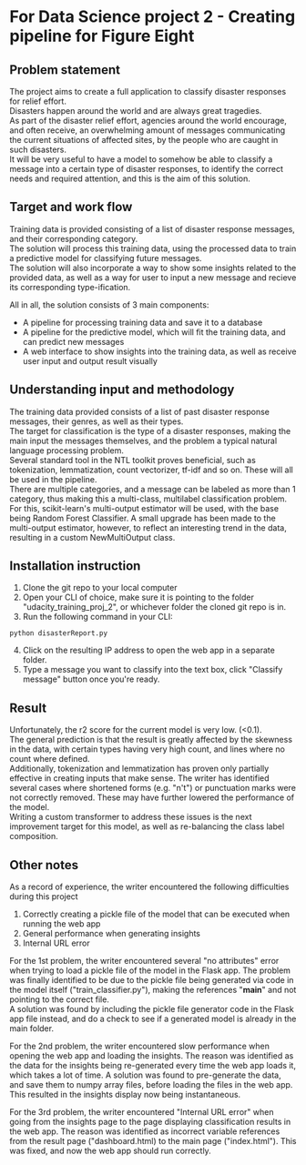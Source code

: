 # For Data Science project 2 - Creating pipeline for Figure Eight

## Problem statement
The project aims to create a full application to classify disaster responses for relief effort.  
Disasters happen around the world and are always great tragedies.  
As part of the disaster relief effort, agencies around the world encourage, and often receive, an overwhelming amount of messages communicating the current situations of affected sites, by the people who are caught in such disasters.  
It will be very useful to have a model to somehow be able to classify a message into a certain type of disaster responses, to identify the correct needs and required attention, and this is the aim of this solution.  

## Target and work flow
Training data is provided consisting of a list of disaster response messages, and their corresponding category.  
The solution will process this training data, using the processed data to train a predictive model for classifying future messages.  
The solution will also incorporate a way to show some insights related to the provided data, as well as a way for user to input a new message and recieve its corresponding type-ification.  

All in all, the solution consists of 3 main components:
- A pipeline for processing training data and save it to a database
- A pipeline for the predictive model, which will fit the training data, and can predict new messages
- A web interface to show insights into the training data, as well as receive user input and output result visually 

## Understanding input and methodology
The training data provided consists of a list of past disaster response messages, their genres, as well as their types.  
The target for classification is the type of a disaster responses, making the main input the messages themselves, and the problem a typical natural language processing problem.  
Several standard tool in the NTL toolkit proves beneficial, such as tokenization, lemmatization, count vectorizer, tf-idf and so on. These will all be used in the pipeline.  
There are multiple categories, and a message can be labeled as more than 1 category, thus making this a multi-class, multilabel classification problem. For this, scikit-learn's multi-output estimator will be used, with the base being Random Forest Classifier. A small upgrade has been made to the multi-output estimator, however, to reflect an interesting trend in the data, resulting in a custom NewMultiOutput class.

## Installation instruction
1. Clone the git repo to your local computer
2. Open your CLI of choice, make sure it is pointing to the folder "udacity_training_proj_2", or whichever folder the cloned git repo is in.
3. Run the following command in your CLI: 
```
python disasterReport.py
```
4. Click on the resulting IP address to open the web app in a separate folder.
5. Type a message you want to classify into the text box, click "Classify message" button once you're ready.


## Result
Unfortunately, the r2 score for the current model is very low. (<0.1).  
The general prediction is that the result is greatly affected by the skewness in the data, with certain types having very high count, and lines where no count where defined.  
Additionally, tokenization and lemmatization has proven only partially effective in creating inputs that make sense. The writer has identified several cases where shortened forms (e.g. "n't") or punctuation marks were not correctly removed. These may have further lowered the performance of the model.  
Writing a custom transformer to address these issues is the next improvement target for this model, as well as re-balancing the class label composition.  

## Other notes
As a record of experience, the writer encountered the following difficulties during this project
1. Correctly creating a pickle file of the model that can be executed when running the web app
2. General performance when generating insights
3. Internal URL error

For the 1st problem, the writer encountered several "no attributes" error when trying to load a pickle file of the model in the Flask app. The problem was finally identified to be due to the pickle file being generated via code in the model itself ("train_classifier.py"), making the references "__main__" and not pointing to the correct file.  
A solution was found by including the pickle file generator code in the Flask app file instead, and do a check to see if a generated model is already in the main folder.  

For the 2nd problem, the writer encountered slow performance when opening the web app and loading the insights. The reason was identified as the data for the insights being re-generated every time the web app loads it, which takes a lot of time. A solution was found to pre-generate the data, and save them to numpy array files, before loading the files in the web app. This resulted in the insights display now being instantaneous.

For the 3rd problem, the writer encountered "Internal URL error" when going from the insights page to the page displaying classification results in the web app. The reason was identified as incorrect variable references from the result page ("dashboard.html) to the main page ("index.html"). This was fixed, and now the web app should run correctly.
